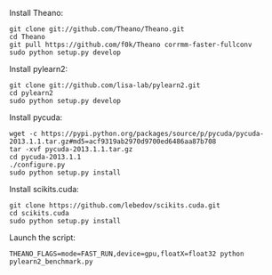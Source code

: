 Install Theano:
```
git clone git://github.com/Theano/Theano.git
cd Theano
git pull https://github.com/f0k/Theano corrmm-faster-fullconv
sudo python setup.py develop
```

Install pylearn2:
```
git clone git://github.com/lisa-lab/pylearn2.git
cd pylearn2
sudo python setup.py develop
```

Install pycuda:
```
wget -c https://pypi.python.org/packages/source/p/pycuda/pycuda-2013.1.1.tar.gz#md5=acf9319ab2970d9700ed6486aa87b708
tar -xvf pycuda-2013.1.1.tar.gz
cd pycuda-2013.1.1
./configure.py
sudo python setup.py install
```

Install scikits.cuda:
```
git clone https://github.com/lebedov/scikits.cuda.git
cd scikits.cuda
sudo python setup.py install
```

Launch the script:
```
THEANO_FLAGS=mode=FAST_RUN,device=gpu,floatX=float32 python pylearn2_benchmark.py 
```
